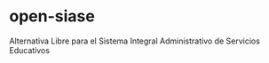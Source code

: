 open-siase
==========

Alternativa Libre para el Sistema Integral Administrativo de Servicios Educativos
